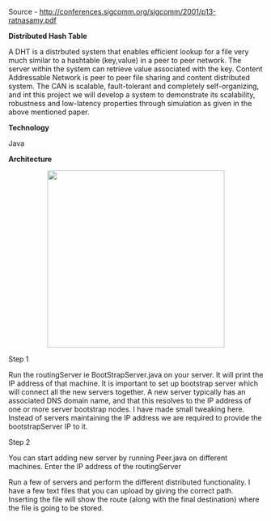 Source - http://conferences.sigcomm.org/sigcomm/2001/p13-ratnasamy.pdf

<b> Distributed Hash Table </b>

A DHT is a distrbuted system that enables efficient lookup for a file very much similar to a hashtable (key,value) in a peer to peer network. The server within the system can retrieve value associated with the key. Content Addressable Network is peer to peer file sharing and content distributed system. The CAN is scalable, fault-tolerant and completely self-organizing,
and int this project we will develop a system to demonstrate its scalability, robustness and low-latency properties through simulation as given in the above mentioned paper.

<b> Technology </b>

Java 

<b> Architecture </b>
<p align="center">
  <img src="https://github.com/krs8785/DistributedHashTable_ContentAddressableNetwork/upload/master/src/com/CAN/testFiles/abc.png" width="350"/>
</p>


Step 1

Run the routingServer ie BootStrapServer.java on your server. It will print the IP address of that machine.
It is important to set up bootstrap server which will connect all the new servers together. A new server typically has an associated DNS domain name, and that this resolves to the IP address of one or more server bootstrap nodes. 
I have made small tweaking here. Instead of servers maintaining the IP address we are required to provide the bootstrapServer IP to it.

Step 2

You can start adding new server by running Peer.java on different machines.
Enter the IP address of the routingServer

Run a few of servers and perform the different distributed functionality. I have a few text files that you can upload by giving the correct path. 
Inserting the file will show the route (along with the final destination) where the file is going to be stored.

